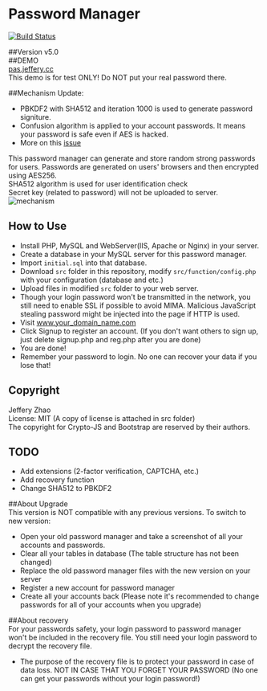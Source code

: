 # Password Manager  
[![Build Status](https://travis-ci.org/zeruniverse/Password-Manager.svg)](https://travis-ci.org/zeruniverse/Password-Manager)  
  
##Version
v5.0  
##DEMO  
[pas.jeffery.cc](http://pas.jeffery.cc)  
This demo is for test ONLY! Do NOT put your real password there.  
    
##Mechanism
Update:    
+ PBKDF2 with SHA512 and iteration 1000 is used to generate password signiture.   
+ Confusion algorithm is applied to your account passwords. It means your password is safe even if AES is hacked.  
+ More on this [issue](https://github.com/zeruniverse/Password-Manager/issues/2)  

This password manager can generate and store random strong passwords for users. Passwords are generated on users' browsers and then encrypted using AES256.  
SHA512 algorithm is used for user identification check  
Secret key (related to password) will not be uploaded to server.  
![mechanism](https://cloud.githubusercontent.com/assets/4648756/9157185/e0e6fa6a-3ea8-11e5-8379-284a4e7e1ca0.jpg)  
## How to Use
+ Install PHP, MySQL and WebServer(IIS, Apache or Nginx) in your server.  
+ Create a database in your MySQL server for this password manager.  
+ Import ``initial.sql`` into that database.  
+ Download ``src`` folder in this repository, modify ``src/function/config.php`` with your configuration (database and etc.)  
+ Upload files in modified ``src`` folder to your web server.  
+ Though your login password won't be transmitted in the network, you still need to enable SSL if possible to avoid MIMA. Malicious JavaScript stealing password might be injected into the page if HTTP is used.  
+ Visit www.your_domain_name.com  
+ Click Signup to register an account. (If you don't want others to sign up, just delete signup.php and reg.php after you are done)  
+ You are done!    
+ Remember your password to login. No one can recover your data if you lose that!  
  
## Copyright  
Jeffery Zhao  
License: MIT (A copy of license is attached in src folder)   
The copyright for Crypto-JS and Bootstrap are reserved by their authors.  
## TODO  
+ Add extensions (2-factor verification, CAPTCHA, etc.)  
+ Add recovery function  
+ Change SHA512 to PBKDF2  

##About Upgrade  
This version is NOT compatible with any previous versions. To switch to new version:  
+ Open your old password manager and take a screenshot of all your accounts and passwords.  
+ Clear all your tables in database (The table structure has not been changed)  
+ Replace the old password manager files with the new version on your server  
+ Register a new account for password manager  
+ Create all your accounts back (Please note it's recommended to change passwords for all of your accounts when you upgrade)  

##About recovery  
For your passwords safety, your login password to password manager won't be included in the recovery file. You still need your login password to decrypt the recovery file.  
+ The purpose of the recovery file is to protect your password in case of data loss. NOT IN CASE THAT YOU FORGET YOUR PASSWORD (No one can get your passwords without your login password!)  